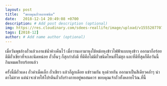 ```yaml
---
layout: post
title:  "ขอบคุณถั่วหลายชนิด"
date:   2018-12-14 20:49:08 +0700
description: # Add post description (optional)
img: https://res.cloudinary.com/sdees-reallife/image/upload/v1555207707/Screenshot_from_2019-04-14_09-06-54.png # Add image post (optional)
tags: [2018-12]
author: # Add name author (optional)
---
```

เมื่อวันพุธล้างถั่วแล้วเอาแช่น้ำค้างคืนไว้ เมื่อวานเอามาหุงใช้หม้อหุงข้าวไฟฟ้าแบบหุงข้าว ออกมาก็อร่อยดีมีถั่วเขียวที่จะเละนิดหน่อย ถั่วอื่นๆ ก็สุกกำลังดี ที่ดีคือไม่มีถั่วชนิดไหนที่ไม่สุก และที่ดีที่สุดก็คือวันนี้กินหมดเรียบร้อยแล้ว

ครั้งนี้มีถั่วแดง ถั่วดำเม็ดเล็ก ถั่วเขียว แล้วก็ลูกเดือย แช่รวมกัน หุงด้วยกัน ออกมาเป็นสีเดียวคล้ำๆ น่าตาไม่สวย แต่น่าจะช่วยให้โปรตีนถั่วกับร่างกายอยู่พอสมควร ขอบคุณเจ้าถั่วทั้งหลายไว้ณ.ที่นี้
